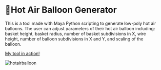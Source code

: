 # 🎈Hot Air Balloon Generator 

This is a tool made with Maya Python scripting to generate low-poly hot air balloons. The user can adjust parameters of their hot air balloon including: basket height, basket radius, number of basket subdivisions in X, wire height, number of balloon subdivisions in X and Y, and scaling of the balloon.

[My tool in action!](https://www.youtube.com/watch?v=4QRtdWbHPH0)

![hotairballoon](./Image/mushroom.png)
